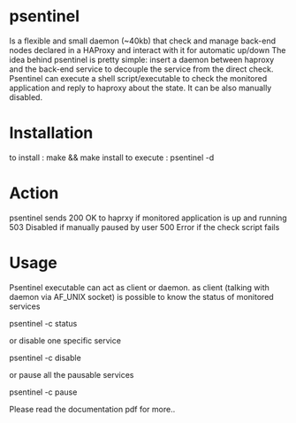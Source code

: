 psentinel
=========
Is a flexible and small  daemon (~40kb)  that check and manage back-end nodes declared in a HAProxy
 and interact with it for automatic up/down
The idea behind psentinel is pretty simple: insert a daemon between haproxy and the back-end service
to decouple the service from the direct check.
Psentinel can execute a shell script/executable to check the monitored application and reply
to haproxy about the state.
It can be also manually disabled.

Installation
============

to install : make && make install 
to execute : psentinel -d 

Action
======

psentinel sends 200 OK to haprxy if monitored application is up and running
                503 Disabled if manually paused by user
                500 Error if the check script fails

Usage
=====

Psentinel executable can act as client or daemon.
as client (talking with daemon via AF_UNIX socket) is possible to know the status of monitored services

psentinel -c status

or disable one specific service

psentinel -c disable <serivice>

or pause all the pausable services

psentinel -c pause

Please read the documentation pdf for more..
